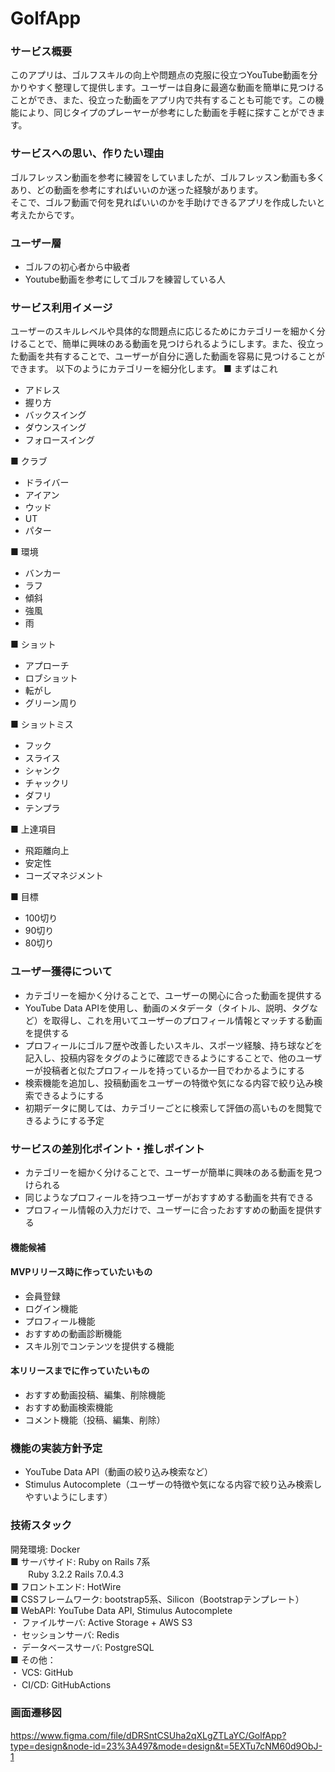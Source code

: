 # GolfApp

### サービス概要
このアプリは、ゴルフスキルの向上や問題点の克服に役立つYouTube動画を分かりやすく整理して提供します。ユーザーは自身に最適な動画を簡単に見つけることができ、また、役立った動画をアプリ内で共有することも可能です。この機能により、同じタイプのプレーヤーが参考にした動画を手軽に探すことができます。

### サービスへの思い、作りたい理由
ゴルフレッスン動画を参考に練習をしていましたが、ゴルフレッスン動画も多くあり、どの動画を参考にすればいいのか迷った経験があります。  
そこで、ゴルフ動画で何を見ればいいのかを手助けできるアプリを作成したいと考えたからです。

### ユーザー層
- ゴルフの初心者から中級者
- Youtube動画を参考にしてゴルフを練習している人   

### サービス利用イメージ
ユーザーのスキルレベルや具体的な問題点に応じるためにカテゴリーを細かく分けることで、簡単に興味のある動画を見つけられるようにします。また、役立った動画を共有することで、ユーザーが自分に適した動画を容易に見つけることができます。
以下のようにカテゴリーを細分化します。
■ まずはこれ
- アドレス
- 握り方
- バックスイング
- ダウンスイング
- フォロースイング

■ クラブ
- ドライバー
- アイアン
- ウッド
- UT
- パター

■ 環境
- バンカー
- ラフ
- 傾斜
- 強風
- 雨

■ ショット
- アプローチ
- ロブショット
- 転がし
- グリーン周り

■ ショットミス
- フック
- スライス
- シャンク
- チャックリ
- ダフリ
- テンプラ

■ 上達項目
- 飛距離向上
- 安定性
- コーズマネジメント

■ 目標
- 100切り
- 90切り
- 80切り

### ユーザー獲得について
- カテゴリーを細かく分けることで、ユーザーの関心に合った動画を提供する
- YouTube Data APIを使用し、動画のメタデータ（タイトル、説明、タグなど）を取得し、これを用いてユーザーのプロフィール情報とマッチする動画を提供する
- プロフィールにゴルフ歴や改善したいスキル、スポーツ経験、持ち球などを記入し、投稿内容をタグのように確認できるようにすることで、他のユーザーが投稿者と似たプロフィールを持っているか一目でわかるようにする
- 検索機能を追加し、投稿動画をユーザーの特徴や気になる内容で絞り込み検索できるようにする
- 初期データに関しては、カテゴリーごとに検索して評価の高いものを閲覧できるようにする予定

### サービスの差別化ポイント・推しポイント
- カテゴリーを細かく分けることで、ユーザーが簡単に興味のある動画を見つけられる
- 同じようなプロフィールを持つユーザーがおすすめする動画を共有できる
- プロフィール情報の入力だけで、ユーザーに合ったおすすめの動画を提供する

#### 機能候補
#### MVPリリース時に作っていたいもの
- 会員登録
- ログイン機能
- プロフィール機能
- おすすめの動画診断機能
- スキル別でコンテンツを提供する機能

#### 本リリースまでに作っていたいもの
- おすすめ動画投稿、編集、削除機能
- おすすめ動画検索機能
- コメント機能（投稿、編集、削除）

### 機能の実装方針予定
- YouTube Data API（動画の絞り込み検索など）
- Stimulus Autocomplete（ユーザーの特徴や気になる内容で絞り込み検索しやすいようにします）

### 技術スタック
 開発環境: Docker  
■ サーバサイド: Ruby on Rails 7系  
　　Ruby 3.2.2 Rails 7.0.4.3  
■ フロントエンド: HotWire  
■ CSSフレームワーク: bootstrap5系、Silicon（Bootstrapテンプレート）  
■ WebAPI: YouTube Data API, Stimulus Autocomplete  
・ ファイルサーバ:  Active Storage + AWS S3  
・ セッションサーバ: Redis  
・ データベースサーバ: PostgreSQL  
■ その他：  
・ VCS: GitHub  
・ CI/CD: GitHubActions  

### 画面遷移図
https://www.figma.com/file/dDRSntCSUha2qXLgZTLaYC/GolfApp?type=design&node-id=23%3A497&mode=design&t=5EXTu7cNM60d9ObJ-1